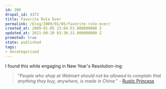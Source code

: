```yaml
---
id: 206
drupal_id: 4372
title: Favorite Rule Ever
permalink: /blog/2009/01/05/favorite-rule-ever/
created_at: 2009-01-05 13:04:53.000000000 Z
updated_at: 2011-08-20 03:36:31.000000000 Z
promoted: true
state: published
tags:
- Uncategorized
---
```

I found this while engaging in New Year's Resolution-ing:
<blockquote>"<em>People who shop at Walmart should not be allowed to complain that anything they buy, anywhere, is made in China.</em>" - <a href="http://rusticprincess.blogspot.com/2008/12/creed-42.html">Rustic Princess</a></blockquote>
